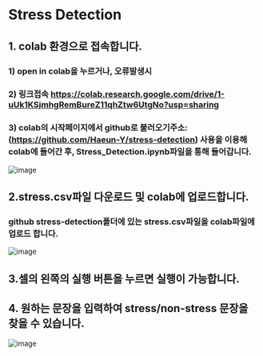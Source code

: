 # Stress Detection 


## 1. colab 환경으로 접속합니다.

### 1) open in colab을 누르거나, 오류발생시
### 2) 링크접속 https://colab.research.google.com/drive/1-uUk1KSjmhgRemBureZ11qhZtw6UtgNo?usp=sharing
### 3) colab의 시작페이지에서 github로 불러오기주소: (https://github.com/Haeun-Y/stress-detection) 사용을 이용해 colab에 들어간 후, Stress_Detection.ipynb파일을 통해 들어갑니다.
![image](https://user-images.githubusercontent.com/66730012/208398538-645edc18-03b5-4b12-8d4c-89c23a97b13f.png)



## 2.stress.csv파일 다운로드 및 colab에 업로드합니다.
### github stress-detection폴더에 있는 stress.csv파일을 colab파일에 업로드 합니다. 
![image](https://user-images.githubusercontent.com/66730012/208399589-16582947-aea7-4511-a2b6-d40d435cb52a.png)



## 3.셀의 왼쪽의 실행 버튼을 누르면 실행이 가능합니다.



## 4. 원하는 문장을 입력하여 stress/non-stress 문장을 찾을 수 있습니다.
![image](https://user-images.githubusercontent.com/66730012/208400243-e83ed33c-7ad1-4628-935a-24d35bbcc556.png)
